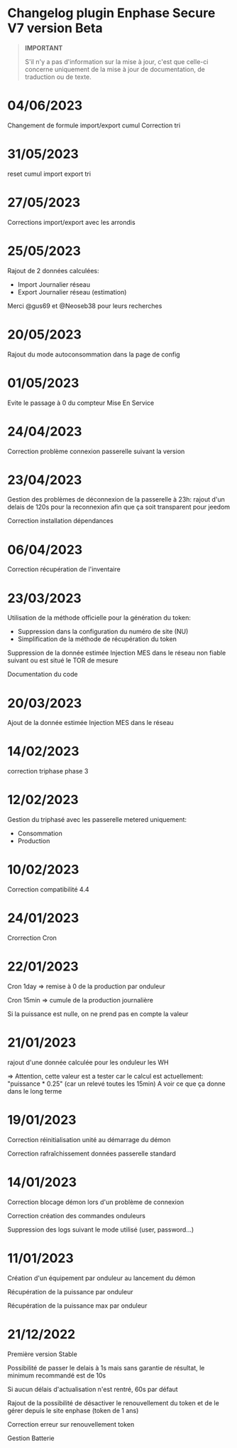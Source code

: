 # Changelog plugin Enphase Secure V7 version Beta

>**IMPORTANT**
>
>S'il n'y a pas d'information sur la mise à jour, c'est que celle-ci concerne uniquement de la mise à jour de documentation, de traduction ou de texte.

# 04/06/2023
Changement de formule import/export cumul
Correction tri


# 31/05/2023
reset cumul import export tri


# 27/05/2023
Corrections import/export avec les arrondis


# 25/05/2023
Rajout de 2 données calculées:
- Import Journalier réseau
- Export Journalier réseau (estimation)

Merci @gus69 et @Neoseb38 pour leurs recherches


# 20/05/2023

Rajout du mode autoconsommation dans la page de config

# 01/05/2023

Evite le passage à 0 du compteur Mise En Service

# 24/04/2023

Correction problème connexion passerelle suivant la version

# 23/04/2023

Gestion des problèmes de déconnexion de la passerelle à 23h: rajout d'un delais de 120s pour la reconnexion afin que ça soit transparent pour jeedom

Correction installation dépendances 

# 06/04/2023

Correction récupération de l'inventaire


# 23/03/2023
Utilisation de la méthode officielle pour la génération du token:
- Suppression dans la configuration du numéro de site (NU)
- Simplification de la méthode de récupération du token

Suppression de la donnée estimée Injection MES dans le réseau non fiable suivant ou est situé le TOR de mesure

Documentation du code


# 20/03/2023
Ajout de la donnée estimée Injection MES dans le réseau


# 14/02/2023
correction triphase phase 3


# 12/02/2023
Gestion du triphasé avec les passerelle metered uniquement:
- Consommation
- Production


# 10/02/2023
Correction compatibilité 4.4


# 24/01/2023
Crorrection Cron


# 22/01/2023
Cron 1day => remise à 0 de la production par onduleur

Cron 15min => cumule de la production journalière

Si la puissance est nulle, on ne prend pas en compte la valeur


# 21/01/2023
rajout d'une donnée calculée pour les onduleur les WH

=> Attention, cette valeur est a tester car le calcul est actuellement: "puissance * 0.25" (car un relevé toutes les 15min)
A voir ce que ça donne dans le long terme


# 19/01/2023
Correction réinitialisation unité au démarrage du démon

Correction rafraîchissement données passerelle standard


# 14/01/2023
Correction blocage démon lors d'un problème de connexion

Correction création des commandes onduleurs

Suppression des logs suivant le mode utilisé (user, password...)


# 11/01/2023
Création d'un équipement par onduleur au lancement du démon

Récupération de la puissance par onduleur

Récupération de la puissance max par onduleur


# 21/12/2022
Première version Stable 

Possibilité de passer le delais à 1s mais sans garantie de résultat, le minimum recommandé est de 10s

Si aucun délais d'actualisation n'est rentré, 60s par défaut

Rajout de la possibilité de désactiver le renouvellement du token et de le gérer depuis le site enphase (token de 1 ans)

Correction erreur sur renouvellement token

Gestion Batterie
